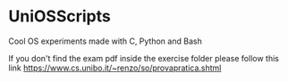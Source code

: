 # UniOSScripts
Cool OS experiments made with C, Python and Bash

If  you don't find the exam pdf inside the exercise folder please follow this link 
https://www.cs.unibo.it/~renzo/so/provapratica.shtml
